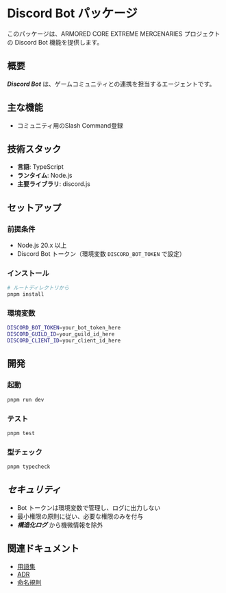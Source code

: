 # Discord Bot パッケージ

このパッケージは、ARMORED CORE EXTREME MERCENARIES プロジェクトの Discord Bot 機能を提供します。

## 概要

**_Discord Bot_** は、ゲームコミュニティとの連携を担当するエージェントです。

## 主な機能

- コミュニティ用のSlash Command登録

## 技術スタック

- **言語**: TypeScript
- **ランタイム**: Node.js
- **主要ライブラリ**: discord.js

## セットアップ

### 前提条件

- Node.js 20.x 以上
- Discord Bot トークン（環境変数 `DISCORD_BOT_TOKEN` で設定）

### インストール

```bash
# ルートディレクトリから
pnpm install
```

### 環境変数

```bash
DISCORD_BOT_TOKEN=your_bot_token_here
DISCORD_GUILD_ID=your_guild_id_here
DISCORD_CLIENT_ID=your_client_id_here
```

## 開発

### 起動

```bash
pnpm run dev
```

### テスト

```bash
pnpm test
```

### 型チェック

```bash
pnpm typecheck
```

## **_セキュリティ_**

- Bot トークンは環境変数で管理し、ログに出力しない
- 最小権限の原則に従い、必要な権限のみを付与
- **_構造化ログ_** から機微情報を除外

## 関連ドキュメント

- [用語集](../../docs/terms.md)
- [ADR](../../docs/adr/)
- [命名規則](../../docs/naming.md)

